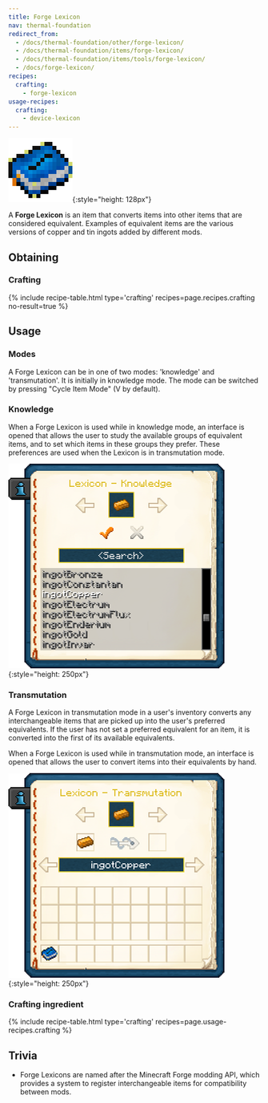 ```yaml
---
title: Forge Lexicon
nav: thermal-foundation
redirect_from:
  - /docs/thermal-foundation/other/forge-lexicon/
  - /docs/thermal-foundation/items/forge-lexicon/
  - /docs/thermal-foundation/items/tools/forge-lexicon/
  - /docs/forge-lexicon/
recipes:
  crafting:
    - forge-lexicon
usage-recipes:
  crafting:
    - device-lexicon
---
```


![Forge Lexicon](/assets/images/thermal-foundation/forge-lexicon.png){:style="height: 128px"}


A **Forge Lexicon** is an item that converts items into other items that are
considered equivalent. Examples of equivalent items are the various versions of
copper and tin ingots added by different mods.


Obtaining
---------

### Crafting
{% include recipe-table.html type='crafting' recipes=page.recipes.crafting no-result=true %}


Usage
-----

### Modes
A Forge Lexicon can be in one of two modes: 'knowledge' and 'transmutation'. It
is initially in knowledge mode. The mode can be switched by pressing "Cycle Item
Mode" (V by default).

### Knowledge
When a Forge Lexicon is used while in knowledge mode, an interface is opened
that allows the user to study the available groups of equivalent items, and to
set which items in these groups they prefer. These preferences are used when the
Lexicon is in transmutation mode.

![Forge Lexicon Knowledge GUI](/assets/images/thermal-foundation/forge-lexicon-gui-knowledge.png){:style="height: 250px"}

### Transmutation
A Forge Lexicon in transmutation mode in a user's inventory converts any
interchangeable items that are picked up into the user's preferred equivalents.
If the user has not set a preferred equivalent for an item, it is converted into
the first of its available equivalents.

When a Forge Lexicon is used while in transmutation mode, an interface is opened
that allows the user to convert items into their equivalents by hand.

![Forge Lexicon Transmutation GUI](/assets/images/thermal-foundation/forge-lexicon-gui-transmutation.png){:style="height: 250px"}

### Crafting ingredient
{% include recipe-table.html type='crafting' recipes=page.usage-recipes.crafting %}


Trivia
------

* Forge Lexicons are named after the Minecraft Forge modding API, which provides
  a system to register interchangeable items for compatibility between mods.
